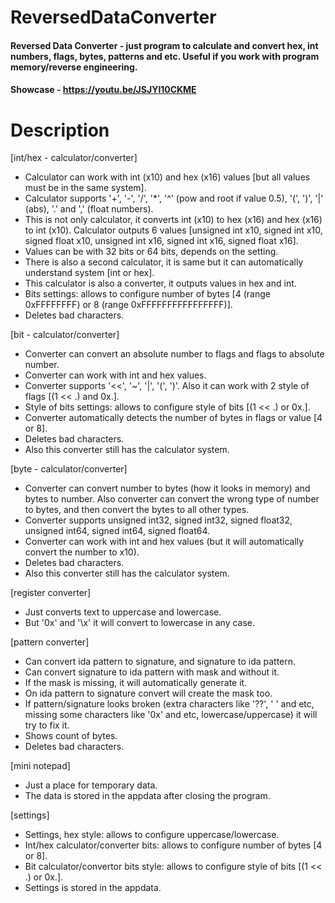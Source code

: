 

# ReversedDataConverter
#### Reversed Data Converter - just program to calculate and convert hex, int numbers, flags, bytes, patterns and etc. Useful if you work with program memory/reverse engineering.
#### Showcase - https://youtu.be/JSJYl10CKME

# Description

[int/hex - calculator/converter]
+ Calculator can work with int (x10) and hex (x16) values [but all values must be in the same system].
+ Calculator supports '+', '-', '/', '*', '^' (pow and root if value 0.5), '(', ')', '|' (abs), '.' and ',' (float numbers).
+ This is not only calculator, it converts int (x10) to hex (x16) and hex (x16) to int (x10). Calculator outputs 6 values [unsigned int x10, signed int x10, signed float x10, unsigned int x16, signed int x16, signed float x16]. 
+ Values can be with 32 bits or 64 bits, depends on the setting.
+ There is also a second calculator, it is same but it can automatically understand system [int or hex].
+ This calculator is also a converter, it outputs values in hex and int.
+ Bits settings: allows to configure number of bytes [4 (range 0xFFFFFFFF) or 8 (range 0xFFFFFFFFFFFFFFFF)].
+ Deletes bad characters.

[bit - calculator/converter]
+ Converter can convert an absolute number to flags and flags to absolute number.
+ Converter can work with int and hex values.
+ Converter supports '<<', '~', '|', '(', ')'. Also it can work with 2 style of flags [(1 << .) and 0x.].
+ Style of bits settings: allows to configure style of bits [(1 << .) or 0x.].
+ Converter automatically detects the number of bytes in flags or value [4 or 8].
+ Deletes bad characters.
+ Also this converter still has the calculator system.

[byte - calculator/converter]
+ Converter can convert number to bytes (how it looks in memory) and bytes to number. Also converter can convert the wrong type of number to bytes, and then convert the bytes to all other types.
+ Converter supports unsigned int32, signed int32, signed float32, unsigned int64, signed int64, signed float64.
+ Converter can work with int and hex values (but it will automatically convert the number to x10).
+ Deletes bad characters.
+ Also this converter still has the calculator system.

[register converter]
+ Just converts text to uppercase and lowercase.
+ But '0x' and '\x' it will convert to lowercase in any case.

[pattern converter]
+ Can convert ida pattern to signature, and signature to ida pattern.
+ Can convert signature to ida pattern with mask and without it.
+ If the mask is missing, it will automatically generate it.
+ On ida pattern to signature convert will create the mask too.
+ If pattern/signature looks broken (extra characters like '??', '  ' and etc, missing some characters like '0x' and etc, lowercase/uppercase) it will try to fix it.
+ Shows count of bytes.
+ Deletes bad characters.

[mini notepad]
+ Just a place for temporary data.
+ The data is stored in the appdata after closing the program. 

[settings]
+ Settings, hex style: allows to configure uppercase/lowercase.
+ Int/hex calculator/converter bits: allows to configure number of bytes [4 or 8].
+ Bit calculator/convertor bits style: allows to configure style of bits [(1 << .) or 0x.].
+ Settings is stored in the appdata. 


